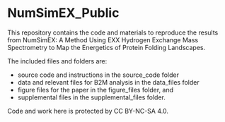 # NumSimEX_Public

This repository contains the code and materials to reproduce the results from NumSimEX: A Method Using EXX Hydrogen Exchange Mass Spectrometry to Map the Energetics of Protein Folding Landscapes.

The included files and folders are:

* source code and instructions in the source_code folder
* data and relevant files for B2M analysis in the data_files folder
* figure files for the paper in the figure_files folder, and
* supplemental files in the supplemental_files folder.

Code and work here is protected by CC BY-NC-SA 4.0.
